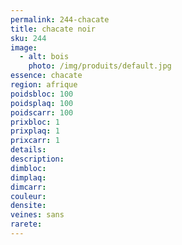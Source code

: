 ```yaml
---
permalink: 244-chacate
title: chacate noir
sku: 244
image: 
  - alt: bois
    photo: /img/produits/default.jpg
essence: chacate
region: afrique
poidsbloc: 100
poidsplaq: 100
poidscarr: 100
prixbloc: 1
prixplaq: 1
prixcarr: 1
details: 
description: 
dimbloc: 
dimplaq: 
dimcarr: 
couleur: 
densite: 
veines: sans
rarete: 
---
```

